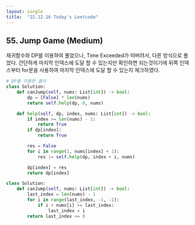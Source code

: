 ```yaml
---
layout: single
title:  "22.12.16 Today's Leetcode"
---
```



## 55. Jump Game (Medium)

재귀함수와 DP를 이용하여 풀었으나, Time Exceeded가 떠버려서, 다른 방식으로 풀었다. 간단하게 마지막 인덱스에 도달 할 수 있는지만 
확인하면 되는것이기에 뒤쪽 인덱스부터 for문을 사용하여 마지막 인덱스에 도달 할 수 있는지 체크하였다.

```python
# DP를 이용한 풀이
class Solution:
    def canJump(self, nums: List[int]) -> bool:
        dp = [False] * len(nums)
        return self.help(dp, 0, nums)

    def help(self, dp, index, nums: List[int]) -> bool:
        if index >= len(nums) - 1:
            return True
        if dp[index]:
            return True

        res = False        
        for i in range(1, nums[index] + 1):
            res |= self.help(dp, index + i, nums)

        dp[index] = res
        return dp[index]
```

```python
class Solution:
    def canJump(self, nums: List[int]) -> bool:
        last_index = len(nums) - 1
        for i in range(last_index, -1, -1):
            if i + nums[i] >= last_index:
                last_index = i
        return last_index <= 0
```
